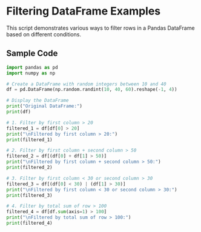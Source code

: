 # Filtering DataFrame Examples

This script demonstrates various ways to filter rows in a Pandas DataFrame based on different conditions.

## Sample Code

```python
import pandas as pd
import numpy as np

# Create a DataFrame with random integers between 10 and 40
df = pd.DataFrame(np.random.randint(10, 40, 60).reshape(-1, 4))

# Display the DataFrame
print("Original DataFrame:")
print(df)

# 1. Filter by first column > 20
filtered_1 = df[df[0] > 20]
print("\nFiltered by first column > 20:")
print(filtered_1)

# 2. Filter by first column + second column > 50
filtered_2 = df[(df[0] + df[1] > 50)]
print("\nFiltered by first column + second column > 50:")
print(filtered_2)

# 3. Filter by first column < 30 or second column > 30
filtered_3 = df[(df[0] < 30) | (df[1] > 30)]
print("\nFiltered by first column < 30 or second column > 30:")
print(filtered_3)

# 4. Filter by total sum of row > 100
filtered_4 = df[df.sum(axis=1) > 100]
print("\nFiltered by total sum of row > 100:")
print(filtered_4)
